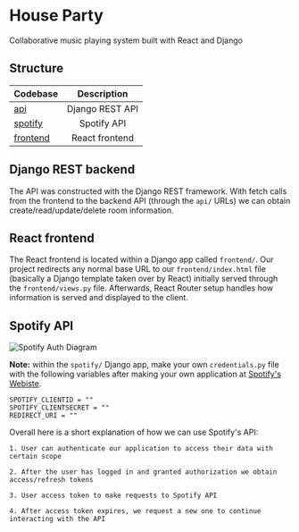 # House Party
Collaborative music playing system built with React and Django

## Structure

| Codebase             |      Description      |
| :------------------- | :-------------------: |
| [api](music_controller/api) | Django REST API  |
| [spotify](music_controller/spotify) | Spotify API      |
| [frontend](music_controller/frontend) | React frontend   |


## Django REST backend

The API was constructed with the Django REST framework. With fetch calls from the frontend to the backend API (through the `api/` URLs) we can obtain create/read/update/delete room information.

## React frontend

The React frontend is located within a Django app called `frontend/`. Our project redirects any normal base URL to our `frontend/index.html` file (basically a Django template taken over by React) initially served through the `frontend/views.py` file. Afterwards, React Router setup handles how information is served and displayed to the client.

## Spotify API

![Spotify Auth Diagram](https://developer.spotify.com/assets/AuthG_AuthoriztionCode.png)

**Note:** within the `spotify/` Django app, make your own `credentials.py` file with the following variables after making your own application at [Spotify's Webiste](https://developer.spotify.com/dashboard/).

```
SPOTIFY_CLIENTID = ""
SPOTIFY_CLIENTSECRET = ""
REDIRECT_URI = ""
```

Overall here is a short explanation of how we can use Spotify's API:

    1. User can authenticate our application to access their data with certain scope

    2. After the user has logged in and granted authorization we obtain access/refresh tokens

    3. User access token to make requests to Spotify API

    4. After access token expires, we request a new one to continue interacting with the API 
